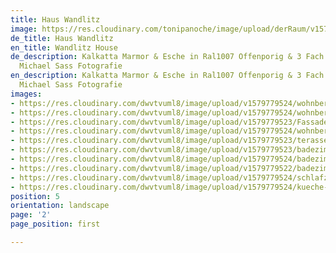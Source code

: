 ```yaml
---
title: Haus Wandlitz
image: https://res.cloudinary.com/tonipanoche/image/upload/derRaum/v1579253466/070-Bueroausbau-Schiebetueren-wandhoch_ulvvuj.jpg
de_title: Haus Wandlitz
en_title: Wandlitz House
de_description: Kalkatta Marmor & Esche in Ral1007 Offenporig & 3 Fach Lackiert /
  Michael Sass Fotografie
en_description: Kalkatta Marmor & Esche in Ral1007 Offenporig & 3 Fach Lackiert /
  Michael Sass Fotografie
images:
- https://res.cloudinary.com/dwvtvuml8/image/upload/v1579779524/wohnbereich-kaminzimmer-Einbauschrank_eitk6y.jpg
- https://res.cloudinary.com/dwvtvuml8/image/upload/v1579779524/wohnbereich-terasse-kueche-holz_zo34ce.jpg
- https://res.cloudinary.com/dwvtvuml8/image/upload/v1579779523/Fassade-Terasse-Wohnhaus-holz_xagjiy.jpg
- https://res.cloudinary.com/dwvtvuml8/image/upload/v1579779524/wohnbereich-terasse-kueche-holz-hochwertig_xgheuq.jpg
- https://res.cloudinary.com/dwvtvuml8/image/upload/v1579779523/terasse-kueche-holz-hochwertig-fenster_tcme2x.jpg
- https://res.cloudinary.com/dwvtvuml8/image/upload/v1579779523/badezimmer-waschbecken-waschtisch-hochwertig_wpqaja.jpg
- https://res.cloudinary.com/dwvtvuml8/image/upload/v1579779524/badezimmer-waschbecken-waschtisch-holz_dk254h.jpg
- https://res.cloudinary.com/dwvtvuml8/image/upload/v1579779522/badezimmer-dusche-hochwertig_tltpkc.jpg
- https://res.cloudinary.com/dwvtvuml8/image/upload/v1579779524/schlafzimmer-holz-einbauschrank-schiebetuer_ox659z.jpg
- https://res.cloudinary.com/dwvtvuml8/image/upload/v1579779524/kueche-kochinsel-einbauschrank-holz_vugrkd.jpg
position: 5
orientation: landscape
page: '2'
page_position: first

---
```

